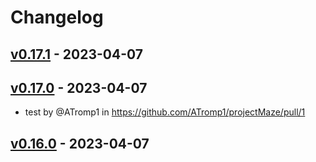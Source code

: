# Changelog

## [v0.17.1](https://github.com/ATromp1/projectMaze/compare/v0.17.0...v0.17.1) - 2023-04-07

## [v0.17.0](https://github.com/ATromp1/projectMaze/compare/v0.16.0...v0.17.0) - 2023-04-07
- test by @ATromp1 in https://github.com/ATromp1/projectMaze/pull/1

## [v0.16.0](https://github.com/ATromp1/projectMaze/commits/v0.16.0) - 2023-04-07
